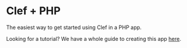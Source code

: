 Clef + PHP
============

The easiest way to get started using Clef in a PHP app.

Looking for a tutorial? We have a whole guide to creating this app
[here](https://getclef.com/docs/guides/php).
